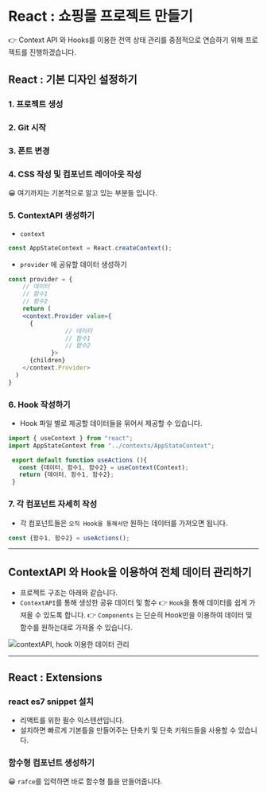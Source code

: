 # React : 쇼핑몰 프로젝트 만들기

👉 Context API 와 Hooks를 이용한 전역 상태 관리를 중점적으로 연습하기 위해 프로젝트를 진행하겠습니다.

## React : 기본 디자인 설정하기

### 1. 프로젝트 생성

### 2. Git 시작

### 3. 폰트 변경

### 4. CSS 작성 및 컴포넌트 레이아웃 작성

😀 여기까지는 기본적으로 알고 있는 부분들 입니다.

### 5. ContextAPI 생성하기

- `context`

```jsx
const AppStateContext = React.createContext();
```

- `provider` 에 공유할 데이터 생성하기

```jsx
const provider = {
	// 데이터
	// 함수1
	// 함수2
	return (
    <context.Provider value={
      {
				// 데이터
				// 함수1
				// 함수2
			}>
      {children}
    </context.Provider>
  )
}
```

### 6. Hook 작성하기

- Hook 파일 별로 제공할 데이터들을 묶어서 제공할 수 있습니다.

```jsx
import { useContext } from "react";
import AppStateContext from "../contexts/AppStateContext";

 export default function useActions (){
   const {데이터, 함수1, 함수2} = useContext(Context);
   return {데이터, 함수1, 함수2};
 }
```

### 7. 각 컴포넌트 자세히 작성

- 각 컴포넌트들은 `오직 Hook을 통해서만` 원하는 데이터를 가져오면 됩니다.

```jsx
const {함수1, 함수2} = useActions();
```

---

## ContextAPI 와 Hook을 이용하여 전체 데이터 관리하기

- 프로젝트 구조는 아래와 같습니다.
- `ContextAPI`를 통해 생성한 공유 데이터 및 함수 👉 `Hook`을 통해 데이터를 쉽게 가져올 수 있도록 합니다. 👉 `Components` 는 단순히 Hook만을 이용하여 데이터 및 함수를 원하는대로 가져올 수 있습니다.

![contextAPI, hook 이용한 데이터 관리](https://user-images.githubusercontent.com/32920566/132973924-3921bf79-96d0-44c6-9e04-d91a8ceff7ce.JPG)

---

## React : Extensions

### react es7 snippet 설치

- 리액트를 위한 필수 익스텐션입니다.
- 설치하면 빠르게 기본틀을 만들어주는 단축키 및 단축 키워드들을 사용할 수 있습니다.

### 함수형 컴포넌트 생성하기

😀 `rafce`를 입력하면 바로 함수형 틀을 만들어줍니다.
